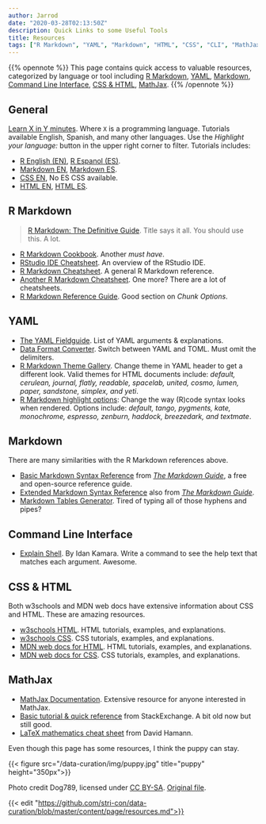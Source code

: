 ```yaml
---
author: Jarrod
date: "2020-03-28T02:13:50Z"
description: Quick Links to some Useful Tools
title: Resources
tags: ["R Markdown", "YAML", "Markdown", "HTML", "CSS", "CLI", "MathJax"]
---
```

{{% opennote %}}
This page contains quick access to valuable resources, categorized by language or tool including [R Markdown](#r-markdown), [YAML](#yaml), [Markdown](#markdown), [Command Line Interface](#command-line-interface), [CSS & HTML](#css--html), [MathJax](#mathjax).
{{% /opennote %}}

## General

[Learn X in Y minutes](https://learnxinyminutes.com/). Where `X` is a programming language. Tutorials available English, Spanish, and many other languages. Use the *Highlight your language:* button in the upper right corner to filter. Tutorials includes:
* [R English (EN)](https://learnxinyminutes.com/docs/r/), [R Espanol (ES)](https://learnxinyminutes.com/docs/es-es/r-es/).
* [Markdown EN](https://learnxinyminutes.com/docs/markdown/), [Markdown ES](https://learnxinyminutes.com/docs/es-es/markdown-es/).
* [CSS EN](https://learnxinyminutes.com/docs/css/), No ES CSS available.
* [HTML EN](https://learnxinyminutes.com/docs/html/), [HTML ES](https://learnxinyminutes.com/docs/es-es/html-es/).

## R Markdown

>  [R Markdown: The Definitive Guide](https://bookdown.org/yihui/rmarkdown/). Title says it all. You should use this. A lot.
* [R Markdown Cookbook](https://bookdown.org/yihui/rmarkdown-cookbook/). Another *must have*.
* [RStudio IDE Cheatsheet](/data-curation/files/rstudio-ide.pdf). An overview of the RStudio IDE.
* [R Markdown Cheatsheet](/data-curation/files/rmarkdown-2.0.pdf). A general R Markdown reference.
* [Another R Markdown Cheatsheet](/data-curation/files/rmarkdown-cheatsheet.pdf). One more? There are a lot of cheatsheets.
* [R Markdown Reference Guide](/data-curation/files/rmarkdown-reference.pdf). Good section on *Chunk Options*.

## YAML

* [The YAML Fieldguide](https://cran.r-project.org/web/packages/ymlthis/vignettes/yaml-fieldguide.html). List of YAML arguments & explanations.
* [Data Format Converter](https://toolkit.site/format.html). Switch between YAML and TOML. Must omit the delimiters.
* [R Markdown Theme Gallery](https://www.datadreaming.org/post/r-markdown-theme-gallery/). Change theme in YAML header to get a different look. Valid themes for HTML documents include: *default, cerulean, journal, flatly, readable, spacelab, united, cosmo, lumen, paper, sandstone, simplex, and yeti*.
* [R Markdown highlight options](https://www.garrickadenbuie.com/blog/pandoc-syntax-highlighting-examples/): Change the way (R)code syntax looks when rendered. Options include: *default, tango, pygments, kate, monochrome, espresso, zenburn, haddock, breezedark, and textmate*.

## Markdown

There are many similarities with the R Markdown references above.

* [Basic Markdown Syntax Reference](https://www.markdownguide.org/basic-syntax/) from *[The Markdown Guide](https://www.markdownguide.org/)*, a free and open-source reference guide.
* [Extended Markdown Syntax Reference](https://www.markdownguide.org/extended-syntax/) also from *[The Markdown Guide](https://www.markdownguide.org/)*.
* [Markdown Tables Generator](https://www.tablesgenerator.com/markdown_tables). Tired of typing all of those hyphens and pipes?

## Command Line Interface

* [Explain Shell](https://explainshell.com/). By Idan Kamara. Write a command to see the help text that matches each argument. Awesome.

## CSS & HTML

Both w3schools and MDN web docs have extensive information about CSS and HTML. These are amazing resources.

* [w3schools HTML](https://www.w3schools.com/html/default.asp). HTML tutorials, examples, and explanations.
* [w3schools CSS](https://www.w3schools.com/css/default.asp). CSS tutorials, examples, and explanations.
* [MDN web docs for HTML](https://developer.mozilla.org/en-US/docs/Web/HTML). HTML tutorials, examples, and explanations.
* [MDN web docs for CSS](https://developer.mozilla.org/en-US/docs/Web/CSS).  CSS tutorials, examples, and explanations.

## MathJax

* [MathJax Documentation](http://docs.mathjax.org/en/latest/). Extensive resource for anyone interested in MathJax.
* [Basic tutorial & quick reference](https://math.meta.stackexchange.com/questions/5020/mathjax-basic-tutorial-and-quick-reference) from StackExchange. A bit old now but still good.
* [LaTeX mathematics cheat sheet](https://davidhamann.de/2017/06/12/latex-cheat-sheet/) from David Hamann.

Even though this page has some resources, I think the puppy can stay.

{{< figure src="/data-curation/img/puppy.jpg" title="puppy" height="350px">}}

Photo credit Dog789, licensed under <a href="https://creativecommons.org/licenses/by-sa/4.0">CC BY-SA</a>. <a href="https://upload.wikimedia.org/wikipedia/commons/c/c1/Dog_black_and_white_puppy.jpg">Original file</a>.


{{< edit "https://github.com/stri-con/data-curation/blob/master/content/page/resources.md">}}
